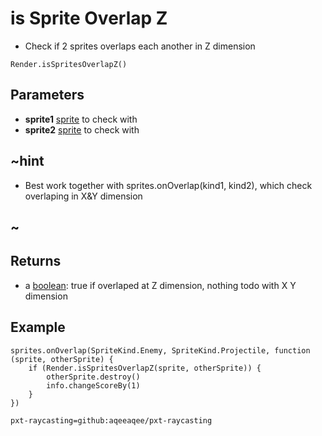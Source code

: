 # is Sprite Overlap Z

 * Check if 2 sprites overlaps each another in Z dimension

```sig
Render.isSpritesOverlapZ()
```


## Parameters
* **sprite1** [sprite](/types/sprite) to check with
* **sprite2** [sprite](/types/sprite) to check with
## ~hint
 * Best work together with sprites.onOverlap(kind1, kind2), which check overlaping in X&Y dimension
## ~

## Returns

* a [boolean](types/boolean): true if overlaped at Z dimension, nothing todo with X Y dimension

## Example

```blocks
sprites.onOverlap(SpriteKind.Enemy, SpriteKind.Projectile, function (sprite, otherSprite) {
    if (Render.isSpritesOverlapZ(sprite, otherSprite)) {
        otherSprite.destroy()
        info.changeScoreBy(1)
    }
})
```

```package
pxt-raycasting=github:aqeeaqee/pxt-raycasting
```